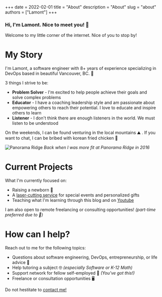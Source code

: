 +++
date = 2022-02-01
title = "About"
description = "About"
slug = "about"
authors = ["Lamont"]
+++

### Hi, I'm Lamont. Nice to meet you! 👋

Welcome to my little corner of the internet. Nice of you to stop by!

# My Story

I'm Lamont, a software engineer with 8+ years of experience specializing in DevOps based in beautiful Vancouver, BC. 🍁

3 things I strive to be:
* __Problem Solver__ - I'm excited to help people achieve their goals and solve complex problems
* __Educator__ - I have a coaching leadership style and am passionate about empowering others to reach their potential. I love to educate and inspire others to learn
* __Listener__ - I don't think there are enough listeners in the world. We must listen to be understood

On the weekends, I can be found venturing in the local mountains ⛰️ . If you want to chat, I can be bribed with korean fried chicken 🍗

![Panorama Ridge](/images/panorama-ridge.jpg)
*Back when I was more fit at Panorama Ridge in 2016*

# Current Projects
What I'm currently focused on:
* Raising a newborn 👶
* A [laser-cutting service](https://charreddesigns.ca/) for special events and personalized gifts
* Teaching what I'm learning through this blog and on [Youtube](https://www.youtube.com/channel/UC2bHfaSkEfCSXvIiv77zQ_Q)

I am also open to remote freelancing or consulting opportunities! *(part-time preferred due to 👶)*

# How can I help?
Reach out to me for the following topics:
* Questions about software engineering, DevOps, entrepreneurship, or life advice 📗
* Help tutoring a subject 🤓 *(especially Software or K-12 Math)*
* Support network for fellow self-employed 💪 *(You've got this!)*
* Freelance or consultation opportunities 🖥️

Do not hestitate to [contact me!](/contact)
